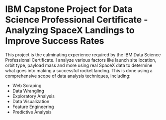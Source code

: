 # IBM Capstone Project for Data Science Professional Certificate - Analyzing SpaceX Landings to Improve Success Rates
This project is the culminating experience required by the IBM Data Science Professional Certificate. I analyze various factors like launch site location, orbit type, payload mass and more using real SpaceX data to determine what goes into making a successful rocket landing. This is done using a comprehensive scope of data analysis techniques, including:
* Web Scraping 
* Data Wrangling
* Exploratory Analysis
* Data Visualization
* Feature Engineering
* Predictive Analysis

